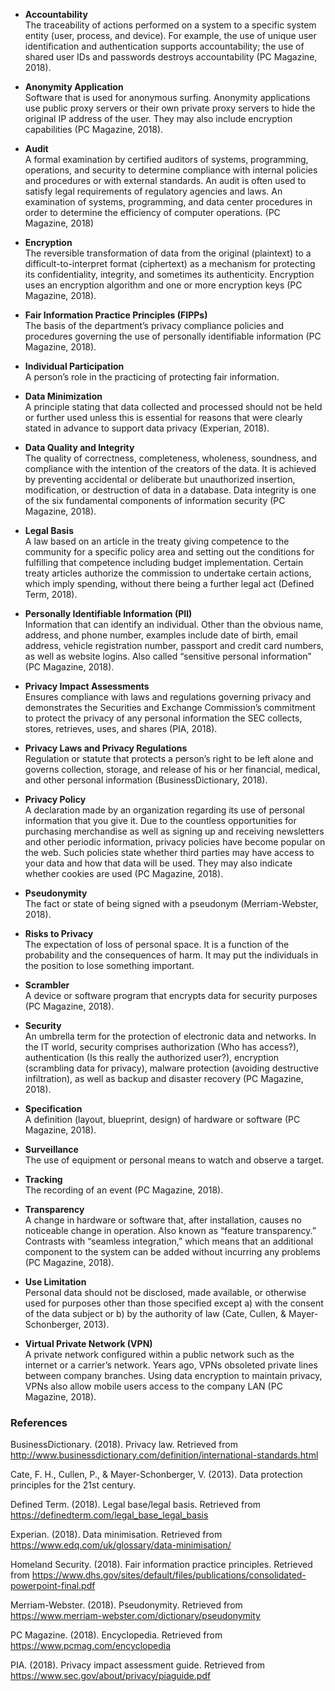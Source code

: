 - **Accountability**  
The traceability of actions performed on a system to a specific system entity (user, process, and device). For example, the use of unique user identification and authentication supports accountability; the use of shared user IDs and passwords destroys accountability (PC Magazine, 2018).

- **Anonymity Application**  
Software that is used for anonymous surfing. Anonymity applications use public proxy servers or their own private proxy servers to hide the original IP address of the user. They may also include encryption capabilities (PC Magazine, 2018).

- **Audit**  
A formal examination by certified auditors of systems, programming, operations, and security to determine compliance with internal policies and procedures or with external standards. An audit is often used to satisfy legal requirements of regulatory agencies and laws.
An examination of systems, programming, and data center procedures in order to determine the efficiency of computer operations.
(PC Magazine, 2018)

- **Encryption**  
The reversible transformation of data from the original (plaintext) to a difficult-to-interpret format (ciphertext) as a mechanism for protecting its confidentiality, integrity, and sometimes its authenticity. Encryption uses an encryption algorithm and one or more encryption keys (PC Magazine, 2018).

- **Fair Information Practice Principles (FIPPs)**  
The basis of the department’s privacy compliance policies and procedures governing the use of personally identifiable information (PC Magazine, 2018).

- **Individual Participation**  
A person’s role in the practicing of protecting fair information.

- **Data Minimization**  
A principle stating that data collected and processed should not be held or further used unless this is essential for reasons that were clearly stated in advance to support data privacy (Experian, 2018).

- **Data Quality and Integrity**  
The quality of correctness, completeness, wholeness, soundness, and compliance with the intention of the creators of the data. It is achieved by preventing accidental or deliberate but unauthorized insertion, modification, or destruction of data in a database. Data integrity is one of the six fundamental components of information security (PC Magazine, 2018).

- **Legal Basis**  
A law based on an article in the treaty giving competence to the community for a specific policy area and setting out the conditions for fulfilling that competence including budget implementation. Certain treaty articles authorize the commission to undertake certain actions, which imply spending, without there being a further legal act (Defined Term, 2018).

- **Personally Identifiable Information (PII)**  
Information that can identify an individual. Other than the obvious name, address, and phone number, examples include date of birth, email address, vehicle registration number, passport and credit card numbers, as well as website logins. Also called “sensitive personal information” (PC Magazine, 2018).

- **Privacy Impact Assessments**  
Ensures compliance with laws and regulations governing privacy and demonstrates the Securities and Exchange Commission’s commitment to protect the privacy of any personal information the SEC collects, stores, retrieves, uses, and shares (PIA, 2018).

- **Privacy Laws and Privacy Regulations**  
Regulation or statute that protects a person’s right to be left alone and governs collection, storage, and release of his or her financial, medical, and other personal information (BusinessDictionary, 2018).

- **Privacy Policy**  
A declaration made by an organization regarding its use of personal information that you give it. Due to the countless opportunities for purchasing merchandise as well as signing up and receiving newsletters and other periodic information, privacy policies have become popular on the web. Such policies state whether third parties may have access to your data and how that data will be used. They may also indicate whether cookies are used (PC Magazine, 2018).

- **Pseudonymity**  
The fact or state of being signed with a pseudonym (Merriam-Webster, 2018).

- **Risks to Privacy**  
The expectation of loss of personal space. It is a function of the probability and the consequences of harm. It may put the individuals in the position to lose something important.

- **Scrambler**  
A device or software program that encrypts data for security purposes (PC Magazine, 2018).

- **Security**  
An umbrella term for the protection of electronic data and networks. In the IT world, security comprises authorization (Who has access?), authentication (Is this really the authorized user?), encryption (scrambling data for privacy), malware protection (avoiding destructive infiltration), as well as backup and disaster recovery (PC Magazine, 2018).

- **Specification**  
A definition (layout, blueprint, design) of hardware or software (PC Magazine, 2018).

- **Surveillance**  
The use of equipment or personal means to watch and observe a target.

- **Tracking**  
The recording of an event (PC Magazine, 2018).

- **Transparency**  
A change in hardware or software that, after installation, causes no noticeable change in operation. Also known as “feature transparency.” Contrasts with “seamless integration,” which means that an additional component to the system can be added without incurring any problems (PC Magazine, 2018).

- **Use Limitation**  
Personal data should not be disclosed, made available, or otherwise used for purposes other than those specified except a) with the consent of the data subject or b) by the authority of law (Cate, Cullen, & Mayer-Schonberger, 2013).

- **Virtual Private Network (VPN)**  
A private network configured within a public network such as the internet or a carrier’s network. Years ago, VPNs obsoleted private lines between company branches. Using data encryption to maintain privacy, VPNs also allow mobile users access to the company LAN (PC Magazine, 2018).

### References

BusinessDictionary. (2018). Privacy law. Retrieved from http://www.businessdictionary.com/definition/international-standards.html

Cate, F. H., Cullen, P., & Mayer-Schonberger, V. (2013). Data protection principles for the 21st century.

Defined Term. (2018). Legal base/legal basis. Retrieved from https://definedterm.com/legal_base_legal_basis

Experian. (2018). Data minimisation. Retrieved from https://www.edq.com/uk/glossary/data-minimisation/

Homeland Security. (2018). Fair information practice principles. Retrieved from https://www.dhs.gov/sites/default/files/publications/consolidated-powerpoint-final.pdf

Merriam-Webster. (2018). Pseudonymity. Retrieved from https://www.merriam-webster.com/dictionary/pseudonymity

PC Magazine. (2018). Encyclopedia. Retrieved from https://www.pcmag.com/encyclopedia

PIA. (2018). Privacy impact assessment guide. Retrieved from https://www.sec.gov/about/privacy/piaguide.pdf